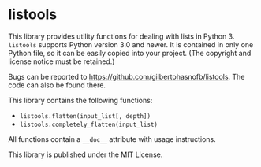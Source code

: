 # listools

This library provides utility functions for dealing with lists in Python 3. `listools` supports Python version 3.0 and newer. It is contained in only one Python file, so it can be easily copied into your project. (The copyright and license notice must be retained.)

Bugs can be reported to https://github.com/gilbertohasnofb/listools. The code can also be found there.

This library contains the following functions:

* `listools.flatten(input_list[, depth])`
* `listools.completely_flatten(input_list)`

All functions contain a `__doc__` attribute with usage instructions.

This library is published under the MIT License.
